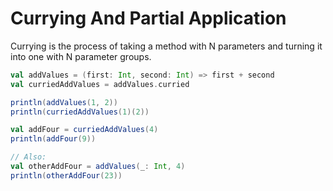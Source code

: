 Currying And Partial Application
================================

Currying is the process of taking a method with N parameters and turning it into one with N parameter groups. 

```scala
val addValues = (first: Int, second: Int) => first + second
val curriedAddValues = addValues.curried

println(addValues(1, 2))
println(curriedAddValues(1)(2))

val addFour = curriedAddValues(4)
println(addFour(9))

// Also:
val otherAddFour = addValues(_: Int, 4)
println(otherAddFour(23))
```

